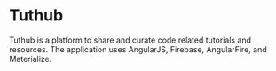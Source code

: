 # Tuthub

Tuthub is a platform to share and curate code related tutorials and resources. The application uses AngularJS, Firebase, AngularFire, and Materialize.
